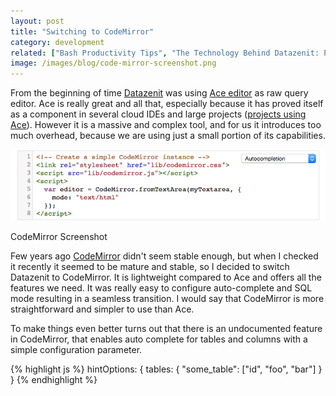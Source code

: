 ```yaml
---
layout: post
title: "Switching to CodeMirror"
category: development
related: ["Bash Productivity Tips", "The Technology Behind Datazenit: Part 1", "Awesome Scala"]
image: /images/blog/code-mirror-screenshot.png
---
```


From the beginning of time [Datazenit](https://datazenit.com/) was using [Ace
editor](http://ace.c9.io/) as raw query editor. Ace is really great and all that, especially because it has proved itself as a component in several cloud IDEs and large projects ([projects using Ace](http://ace.c9.io/#nav=production)). However it is a massive and complex tool, and for us it introduces too much overhead, because we are using just a small portion of its capabilities.

![CodeMirror Screenshot](/images/blog/code-mirror-screenshot.png)

<p class="caption">CodeMirror Screenshot</p>

<!-- more -->

Few years ago [CodeMirror](http://codemirror.net/) didn't seem stable enough,
but when I checked it recently it seemed to be mature and stable, so I decided
to switch Datazenit to CodeMirror. It is lightweight compared to Ace and offers
all the features we need. It was really easy to configure auto-complete and SQL mode resulting in a seamless transition. I would say that CodeMirror is more straightforward and simpler to use than Ace.

To make things even better turns out that there is an undocumented feature in CodeMirror, that enables auto complete for tables and columns with a simple configuration parameter.

{% highlight js %}
hintOptions: {
  tables: {
    "some_table": ["id", "foo", "bar"]
  }
}
{% endhighlight %}
